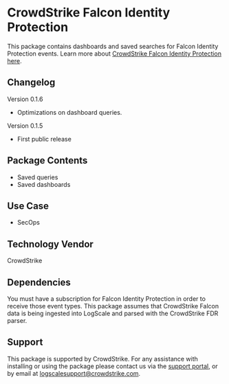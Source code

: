 # CrowdStrike Falcon Identity Protection

This package contains dashboards and saved searches for Falcon Identity Protection events. Learn more about [CrowdStrike Falcon Identity Protection here](https://www.crowdstrike.com/products/identity-protection/falcon-identity-threat-detection/). 

## Changelog

Version 0.1.6
- Optimizations on dashboard queries. 

Version 0.1.5
- First public release

## Package Contents

- Saved queries
- Saved dashboards
 
## Use Case

- SecOps
 
## Technology Vendor

CrowdStrike
 
## Dependencies

You must have a subscription for Falcon Identity Protection in order to receive those event types. This package assumes that CrowdStrike Falcon data is being ingested into LogScale and parsed with the CrowdStrike FDR parser. 

## Support

This package is supported by CrowdStrike. For any assistance with installing or using the package please contact us via the [support portal](https://www.crowdstrike.com/products/observability-and-log-management/support/), or by email at logscalesupport@crowdstrike.com.